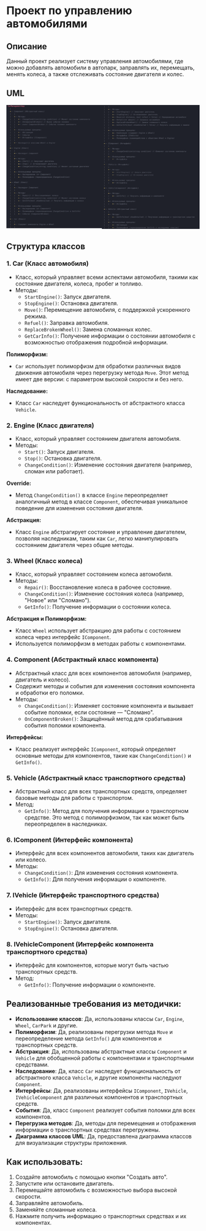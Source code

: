 # Проект по управлению автомобилями

## Описание
Данный проект реализует систему управления автомобилями, где можно добавлять автомобили в автопарк, заправлять их, перемещать, менять колеса, а также отслеживать состояние двигателя и колес.

## UML

![UML Схема](screenshots/uml.png)

## Структура классов

### 1. **Car** (Класс автомобиля)
- Класс, который управляет всеми аспектами автомобиля, такими как состояние двигателя, колеса, пробег и топливо.
- Методы:
  - `StartEngine()`: Запуск двигателя.
  - `StopEngine()`: Остановка двигателя.
  - `Move()`: Перемещение автомобиля, с поддержкой ускоренного режима.
  - `Refuel()`: Заправка автомобиля.
  - `ReplaceBrokenWheel()`: Замена сломанных колес.
  - `GetCarInfo()`: Получение информации о состоянии автомобиля с возможностью отображения подробной информации.

**Полиморфизм:**
- `Car` использует полиморфизм для обработки различных видов движения автомобиля через перегрузку метода `Move`. Этот метод имеет две версии: с параметром высокой скорости и без него.

**Наследование:**
- Класс `Car` наследует функциональность от абстрактного класса `Vehicle`.

### 2. **Engine** (Класс двигателя)
- Класс, который управляет состоянием двигателя автомобиля.
- Методы:
  - `Start()`: Запуск двигателя.
  - `Stop()`: Остановка двигателя.
  - `ChangeCondition()`: Изменение состояния двигателя (например, сломан или работает).
  
**Override:**
- Метод `ChangeCondition()` в классе `Engine` переопределяет аналогичный метод в классе `Component`, обеспечивая уникальное поведение для изменения состояния двигателя.

**Абстракция:**
- Класс `Engine` абстрагирует состояние и управление двигателем, позволяя наследникам, таким как `Car`, легко манипулировать состоянием двигателя через общие методы.

### 3. **Wheel** (Класс колеса)
- Класс, который управляет состоянием колеса автомобиля.
- Методы:
  - `Repair()`: Восстановление колеса в рабочее состояние.
  - `ChangeCondition()`: Изменение состояния колеса (например, "Новое" или "Сломано").
  - `GetInfo()`: Получение информации о состоянии колеса.

**Абстракция и Полиморфизм:**
- Класс `Wheel` использует абстракцию для работы с состоянием колеса через интерфейс `IComponent`.
- Используется полиморфизм в методах работы с компонентами.

### 4. **Component** (Абстрактный класс компонента)
- Абстрактный класс для всех компонентов автомобиля (например, двигатель и колесо).
- Содержит методы и события для изменения состояния компонента и обработки его поломки.
- Методы:
  - `ChangeCondition()`: Изменяет состояние компонента и вызывает событие поломки, если состояние — "Сломано".
  - `OnComponentBroken()`: Защищённый метод для срабатывания события поломки компонента.

**Интерфейсы:**
- Класс реализует интерфейс `IComponent`, который определяет основные методы для компонентов, такие как `ChangeCondition()` и `GetInfo()`.

### 5. **Vehicle** (Абстрактный класс транспортного средства)
- Абстрактный класс для всех транспортных средств, определяет базовые методы для работы с транспортом.
- Метод:
  - `GetInfo()`: Метод для получения информации о транспортном средстве. Это метод с полиморфизмом, так как может быть переопределен в наследниках.

### 6. **IComponent** (Интерфейс компонента)
- Интерфейс для всех компонентов автомобиля, таких как двигатель или колесо.
- Методы:
  - `ChangeCondition()`: Для изменения состояния компонента.
  - `GetInfo()`: Для получения информации о компоненте.

### 7. **IVehicle** (Интерфейс транспортного средства)
- Интерфейс для всех транспортных средств.
- Методы:
  - `StartEngine()`: Запуск двигателя.
  - `StopEngine()`: Остановка двигателя.

### 8. **IVehicleComponent** (Интерфейс компонента транспортного средства)
- Интерфейс для компонентов, которые могут быть частью транспортных средств.
- Метод:
  - `GetInfo()`: Получение информации о компоненте.

## Реализованные требования из методички:
- **Использование классов**: Да, использованы классы `Car`, `Engine`, `Wheel`, `CarPark` и другие.
- **Полиморфизм**: Да, реализованы перегрузки метода `Move` и переопределение метода `GetInfo()` для компонентов и транспортных средств.
- **Абстракция**: Да, использованы абстрактные классы `Component` и `Vehicle` для обобщенной работы с компонентами и транспортными средствами.
- **Наследование**: Да, класс `Car` наследует функциональность от абстрактного класса `Vehicle`, и другие компоненты наследуют `Component`.
- **Интерфейсы**: Да, реализованы интерфейсы `IComponent`, `IVehicle`, `IVehicleComponent` для различных компонентов и транспортных средств.
- **События**: Да, класс `Component` реализует события поломки для всех компонентов.
- **Перегрузка методов**: Да, методы для перемещения и отображения информации о транспортных средствах перегружены.
- **Диаграмма классов UML**: Да, предоставлена диаграмма классов для визуализации структуры приложения.

## Как использовать:
1. Создайте автомобиль с помощью кнопки "Создать авто".
2. Запустите или остановите двигатель.
3. Перемещайте автомобиль с возможностью выбора высокой скорости.
4. Заправляйте автомобиль.
5. Заменяйте сломанные колеса.
6. Нажмите получить информацию о транспортных средствах и их компонентах.
